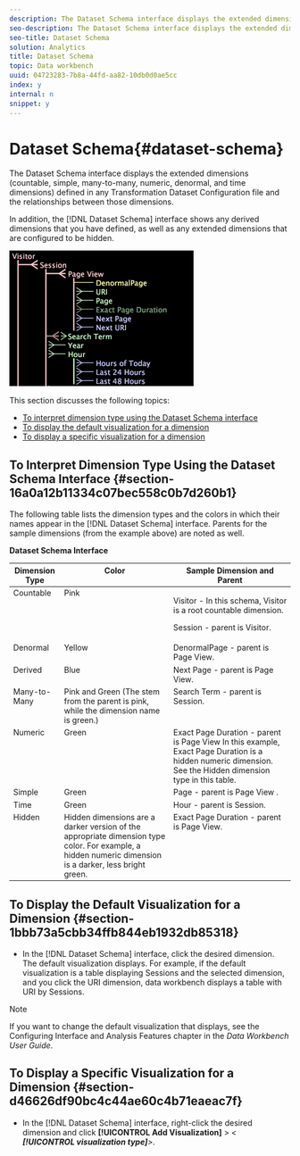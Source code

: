 ```yaml
---
description: The Dataset Schema interface displays the extended dimensions (countable, simple, many-to-many, numeric, denormal, and time dimensions) defined in any Transformation Dataset Configuration file and the relationships between those dimensions.
seo-description: The Dataset Schema interface displays the extended dimensions (countable, simple, many-to-many, numeric, denormal, and time dimensions) defined in any Transformation Dataset Configuration file and the relationships between those dimensions.
seo-title: Dataset Schema
solution: Analytics
title: Dataset Schema
topic: Data workbench
uuid: 04723283-7b8a-44fd-aa82-10db0d0ae5cc
index: y
internal: n
snippet: y
---
```


# Dataset Schema{#dataset-schema}

The Dataset Schema interface displays the extended dimensions (countable, simple, many-to-many, numeric, denormal, and time dimensions) defined in any Transformation Dataset Configuration file and the relationships between those dimensions.

 In addition, the [!DNL Dataset Schema] interface shows any derived dimensions that you have defined, as well as any extended dimensions that are configured to be hidden.

![](assets/vis_DatasetSchema_Example.png)

This section discusses the following topics:

* [To interpret dimension type using the Dataset Schema interface](../../../../home/c-dataset-const-proc/c-dataset-config-tools/c-dataset-config-int/c-dataset-schema.md#section-16a0a12b11334c07bec558c0b7d260b1) 
* [To display the default visualization for a dimension](../../../../home/c-dataset-const-proc/c-dataset-config-tools/c-dataset-config-int/c-dataset-schema.md#section-1bbb73a5cbb34ffb844eb1932db85318) 
* [To display a specific visualization for a dimension](../../../../home/c-dataset-const-proc/c-dataset-config-tools/c-dataset-config-int/c-dataset-schema.md#section-d46626df90bc4c44ae60c4b71eaeac7f)

## To Interpret Dimension Type Using the Dataset Schema Interface {#section-16a0a12b11334c07bec558c0b7d260b1}

The following table lists the dimension types and the colors in which their names appear in the [!DNL Dataset Schema] interface. Parents for the sample dimensions (from the example above) are noted as well.

<table id="table_20D1A9EAAED247338476C475C63255F5"> 
 <desc> 
  <b> <span class="wintitle"> Dataset Schema</span> Interface </b> 
 </desc> 
 <thead> 
  <tr valign="top"> 
   <th colname="col1" class="entry"> Dimension Type </th> 
   <th colname="col2" class="entry"> Color </th> 
   <th colname="col3" class="entry"> Sample Dimension and Parent </th> 
  </tr> 
 </thead>
 <tbody> 
  <tr valign="top"> 
   <td colname="col1"> Countable </td> 
   <td colname="col2"> Pink </td> 
   <td colname="col3"> <p>Visitor - In this schema, Visitor is a root countable dimension. </p> <p> Session - parent is Visitor. </p> </td> 
  </tr> 
  <tr valign="top"> 
   <td colname="col1"> Denormal </td> 
   <td colname="col2"> Yellow </td> 
   <td colname="col3"> DenormalPage - parent is Page View. </td> 
  </tr> 
  <tr valign="top"> 
   <td colname="col1"> Derived </td> 
   <td colname="col2"> Blue </td> 
   <td colname="col3"> Next Page - parent is Page View. </td> 
  </tr> 
  <tr valign="top"> 
   <td colname="col1"> Many-to-Many </td> 
   <td colname="col2"> Pink and Green (The stem from the parent is pink, while the dimension name is green.) </td> 
   <td colname="col3"> Search Term - parent is Session. </td> 
  </tr> 
  <tr valign="top"> 
   <td colname="col1"> Numeric </td> 
   <td colname="col2"> Green </td> 
   <td colname="col3"> Exact Page Duration - parent is Page View In this example, Exact Page Duration is a hidden numeric dimension. See the Hidden dimension type in this table. </td> 
  </tr> 
  <tr valign="top"> 
   <td colname="col1"> Simple </td> 
   <td colname="col2"> Green </td> 
   <td colname="col3"> Page - parent is Page View . </td> 
  </tr> 
  <tr valign="top"> 
   <td colname="col1"> Time </td> 
   <td colname="col2"> Green </td> 
   <td colname="col3"> Hour - parent is Session. </td> 
  </tr> 
  <tr valign="top"> 
   <td colname="col1"> Hidden </td> 
   <td colname="col2"> Hidden dimensions are a darker version of the appropriate dimension type color. For example, a hidden numeric dimension is a darker, less bright green. </td> 
   <td colname="col3"> Exact Page Duration - parent is Page View. </td> 
  </tr> 
 </tbody> 
</table>

## To Display the Default Visualization for a Dimension {#section-1bbb73a5cbb34ffb844eb1932db85318}

* In the [!DNL Dataset Schema] interface, click the desired dimension. The default visualization displays. For example, if the default visualization is a table displaying Sessions and the selected dimension, and you click the URI dimension, data workbench displays a table with URI by Sessions.

>[!NOTE]
>
>If you want to change the default visualization that displays, see the Configuring Interface and Analysis Features chapter in the *Data Workbench User Guide*.

## To Display a Specific Visualization for a Dimension {#section-d46626df90bc4c44ae60c4b71eaeac7f}

* In the [!DNL Dataset Schema] interface, right-click the desired dimension and click **[!UICONTROL Add Visualization]** > *< **[!UICONTROL visualization type]**>*.

